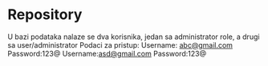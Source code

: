 # Repository
U bazi podataka nalaze se dva korisnika, jedan sa administrator role, a drugi sa user/administrator
Podaci za pristup:
Username: abc@gmail.com
Password:123@
Username:asd@gmail.com
Password:123@
